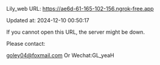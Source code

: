 Lily_web URL: https://ae6d-61-165-102-156.ngrok-free.app

Updated at: 2024-12-10 00:50:17

If you cannot open this URL, the server might be down.

Please contact: 

goley04@foxmail.com Or Wechat:GL_yeaH